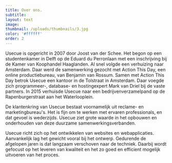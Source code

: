 ```yaml
---
title: Over ons.
subtitle:
layout: text
image:
thumbnail: /uploads/thumbnails/3.jpg
color: '#ffffff'
order: 2
---
```



Usecue is opgericht in 2007 door Joost van der Schee. Het begon op een studentenkamer in Delft op de Eduard du Perronlaan met een inschrijving bij de Kamer van Koophandel Haaglanden. Al snel volgde een verhuizing naar Amsterdam. Daar werd de samenwerking gezocht met Action This Day, een online productiebureau, van Benjamin van Rossum. Samen met Action This Day betrok Usecue een kantoor in de Tolstraat in Amsterdam. Daar voegde zich programmeer-, database- en hostingexpert Mark van Driel bij de vaste partners. In 2015 verhuisde Usecue naar een bedrijvenverzamelpand op de Rapenburgerstraat aan het Waterlooplein.

De klantenkring van Usecue bestaat voornamelijk uit reclame- en marketingbureau's. Het is fijn om te werken met ervaren professionals, en dat gevoel is wederzijds. Usecue ziet grote waarde in het opbouwen en onderhouden van deze duurzame samenwerkingsverbanden.

Usecue richt zich op het ontwikkelen van websites en webapplicaties. Aanvankelijk lag het gewicht vooral bij het ontwerp. Gedurende de afgelopen jaren is dat langzaam verschoven naar de techniek. Daarbij wordt gefocust op het leveren van kwaliteit en het zo goed en efficient mogelijk uitvoeren van het proces.